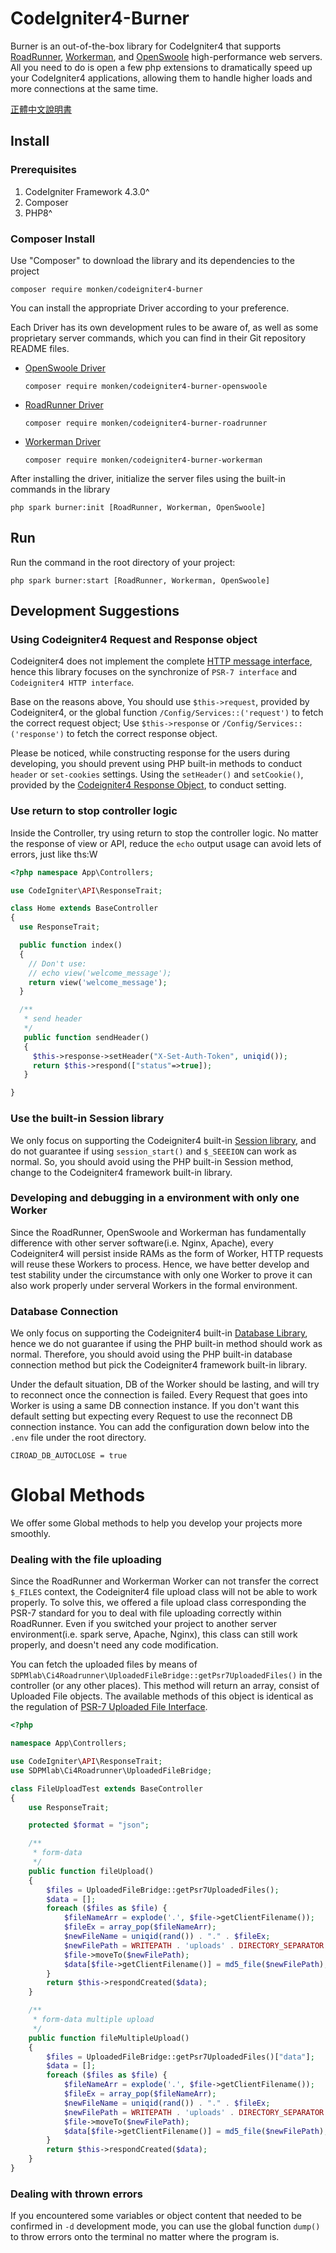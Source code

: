 # CodeIgniter4-Burner

Burner is an out-of-the-box library for CodeIgniter4 that supports [RoadRunner](https://roadrunner.dev/), [Workerman](https://github.com/walkor/workerman), and [OpenSwoole](https://openswoole.com/) high-performance web servers.  All you need to do is open a few php extensions to dramatically speed up your CodeIgniter4 applications, allowing them to handle higher loads and more connections at the same time.

[正體中文說明書](README_zh-TW.md)

## Install

### Prerequisites
1. CodeIgniter Framework 4.3.0^
2. Composer
3. PHP8^

### Composer Install

Use "Composer" to download the library and its dependencies to the project

```
composer require monken/codeigniter4-burner
```

You can install the appropriate Driver according to your preference.

Each Driver has its own development rules to be aware of, as well as some proprietary server commands, which you can find in their Git repository README files.

* [OpenSwoole Driver](https://github.com/monkenWu/CodeIgniter4-Burner-OpenSwoole)

  ```
  composer require monken/codeigniter4-burner-openswoole
  ```
* [RoadRunner Driver](https://github.com/monkenWu/CodeIgniter4-Burner-RoadRunner)

  ```
  composer require monken/codeigniter4-burner-roadrunner
  ```

* [Workerman Driver](https://github.com/monkenWu/CodeIgniter4-Burner-Workerman)

  ```
  composer require monken/codeigniter4-burner-workerman
  ```

After installing the driver, initialize the server files using the built-in commands in the library

```
php spark burner:init [RoadRunner, Workerman, OpenSwoole]
```

## Run
Run the command in the root directory of your project:

```
php spark burner:start [RoadRunner, Workerman, OpenSwoole]
```
## Development Suggestions

### Using Codeigniter4 Request and Response object

Codeigniter4 does not implement the complete [HTTP message interface](https://www.php-fig.org/psr/psr-7/), hence this library focuses on the synchronize of `PSR-7 interface` and `Codeigniter4 HTTP interface`.

Base on the reasons above, You should use `$this->request`, provided by Codeigniter4, or the global function `/Config/Services::('request')` to fetch the correct request object; Use `$this->response` or `/Config/Services::('response')` to fetch the correct response object.

Please be noticed, while constructing response for the users during developing, you should prevent using PHP built-in methods to conduct `header` or `set-cookies` settings. Using the `setHeader()` and `setCookie()`, provided by the [Codeigniter4 Response Object](https://codeigniter.com/user_guide/outgoing/response.html), to conduct setting.

### Use return to stop controller logic

Inside the Controller, try using return to stop the controller logic. No matter the response of view or API, reduce the `echo` output usage can avoid lets of errors, just like ths:W

```php
<?php namespace App\Controllers;

use CodeIgniter\API\ResponseTrait;

class Home extends BaseController
{
  use ResponseTrait;

  public function index()
  {
    // Don't use:
    // echo view('welcome_message');
    return view('welcome_message');
  }

  /**
   * send header
   */
   public function sendHeader()
   {
     $this->response->setHeader("X-Set-Auth-Token", uniqid());
     return $this->respond(["status"=>true]);
   }

}
```

### Use the built-in Session library

We only focus on supporting the Codeigniter4 built-in [Session library](https://codeigniter.com/user_guide/libraries/sessions.html), and do not guarantee if using `session_start()` and `$_SEEEION` can work as normal. So, you should avoid using the PHP built-in Session method, change to the Codeigniter4 framework built-in library.

### Developing and debugging in a environment with only one Worker

Since the RoadRunner, OpenSwoole and Workerman has fundamentally difference with other server software(i.e. Nginx, Apache), every Codeigniter4 will persist inside RAMs as the form of Worker, HTTP requests will reuse these Workers to process. Hence, we have better develop and test stability under the circumstance with only one Worker to prove it can also work properly under serveral Workers in the formal environment.

### Database Connection

We only focus on supporting the Codeigniter4 built-in [Database Library](https://codeigniter.com/user_guide/database/index.html), hence we do not guarantee if using the PHP
built-in method should work as normal. Therefore, you should avoid using the PHP built-in database connection method but
pick the Codeigniter4 framework built-in library.

Under the default situation, DB of the Worker should be lasting, and will try to reconnect once the connection is failed.
Every Request that goes into Worker is using a same DB connection instance. If you don't want this default setting but expecting
every Request to use the reconnect DB connection instance. You can add the configuration down below into the `.env`  file under the root directory.

```env
CIROAD_DB_AUTOCLOSE = true
```

# Global Methods

We offer some Global methods to help you develop your projects more smoothly.

### Dealing with the file uploading

Since the RoadRunner and Workerman Worker can not transfer the correct `$_FILES` context, the Codeigniter4 file upload class will not be able to work properly. To solve this, we offered a file upload class corresponding the PSR-7 standard for you to deal with file uploading correctly within RoadRunner. Even if you switched your project to another server environment(i.e. spark serve, Apache, Nginx), this class can still work properly, and doesn't need any code modification.

You can fetch the uploaded files by means of `SDPMlab\Ci4Roadrunner\UploadedFileBridge::getPsr7UploadedFiles()` in the controller (or any other places). This method will return an array, consist of Uploaded File objects. The available methods of this object is identical as the regulation of [PSR-7 Uploaded File Interface](https://www.php-fig.org/psr/psr-7/#36-psrhttpmessageuploadedfileinterface).

```php
<?php

namespace App\Controllers;

use CodeIgniter\API\ResponseTrait;
use SDPMlab\Ci4Roadrunner\UploadedFileBridge;

class FileUploadTest extends BaseController
{
    use ResponseTrait;

    protected $format = "json";

    /**
     * form-data 
     */
    public function fileUpload()
    {
        $files = UploadedFileBridge::getPsr7UploadedFiles();
        $data = [];
        foreach ($files as $file) {
            $fileNameArr = explode('.', $file->getClientFilename());
            $fileEx = array_pop($fileNameArr);
            $newFileName = uniqid(rand()) . "." . $fileEx;
            $newFilePath = WRITEPATH . 'uploads' . DIRECTORY_SEPARATOR . $newFileName;
            $file->moveTo($newFilePath);
            $data[$file->getClientFilename()] = md5_file($newFilePath);
        }
        return $this->respondCreated($data);
    }

    /**
     * form-data multiple upload
     */
    public function fileMultipleUpload()
    {
        $files = UploadedFileBridge::getPsr7UploadedFiles()["data"];
        $data = [];
        foreach ($files as $file) {
            $fileNameArr = explode('.', $file->getClientFilename());
            $fileEx = array_pop($fileNameArr);
            $newFileName = uniqid(rand()) . "." . $fileEx;
            $newFilePath = WRITEPATH . 'uploads' . DIRECTORY_SEPARATOR . $newFileName;
            $file->moveTo($newFilePath);
            $data[$file->getClientFilename()] = md5_file($newFilePath);
        }
        return $this->respondCreated($data);
    }
}
```

### Dealing with thrown errors

If you encountered some variables or object content that needed to be confirmed in `-d` development mode, you can use the global function `dump()` to throw errors onto the terminal no matter where the program is.

